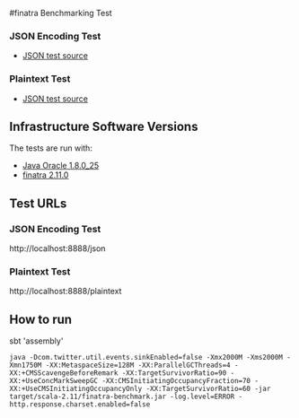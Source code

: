 #finatra Benchmarking Test

### JSON Encoding Test

* [JSON test source](src/main/scala/benchmark/controllers/Controller.scala)

### Plaintext Test

* [JSON test source](src/main/scala/benchmark/controllers/Controller.scala)

## Infrastructure Software Versions
The tests are run with:

* [Java Oracle 1.8.0_25](http://www.oracle.com/technetwork/java/javase)
* [finatra 2.11.0](https://github.com/twitter/finatra/tree/finatra-2.11.0)

## Test URLs
### JSON Encoding Test

http://localhost:8888/json

### Plaintext Test

http://localhost:8888/plaintext

## How to run
sbt 'assembly'

`java -Dcom.twitter.util.events.sinkEnabled=false -Xmx2000M -Xms2000M -Xmn1750M -XX:MetaspaceSize=128M -XX:ParallelGCThreads=4 -XX:+CMSScavengeBeforeRemark -XX:TargetSurvivorRatio=90 -XX:+UseConcMarkSweepGC -XX:CMSInitiatingOccupancyFraction=70 -XX:+UseCMSInitiatingOccupancyOnly -XX:TargetSurvivorRatio=60 -jar target/scala-2.11/finatra-benchmark.jar -log.level=ERROR -http.response.charset.enabled=false`
